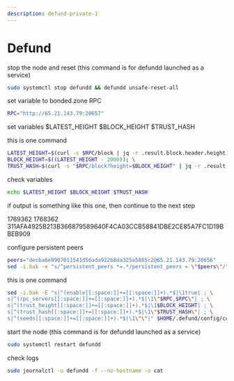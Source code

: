 ```yaml
---
description: defund-private-1
---
```


# Defund

stop the node and reset (this command is for defundd launched as a service)

```bash
sudo systemctl stop defundd && defundd unsafe-reset-all
```

set variable to bonded.zone RPC

```bash
RPC="http://65.21.143.79:20657"
```

set variables $LATEST\_HEIGHT $BLOCK\_HEIGHT $TRUST\_HASH

this is one command

```bash
LATEST_HEIGHT=$(curl -s $RPC/block | jq -r .result.block.header.height); \
BLOCK_HEIGHT=$((LATEST_HEIGHT - 2000)); \
TRUST_HASH=$(curl -s "$RPC/block?height=$BLOCK_HEIGHT" | jq -r .result.block_id.hash)
```

check variables

```bash
echo $LATEST_HEIGHT $BLOCK_HEIGHT $TRUST_HASH
```

if output is something like this one, then continue to the next step

1769362 1768362 311AFA4925B213B366879589640F4CA03CCB58841DBE2CE85A7FC1D19BBEB909

configure persistent peers

```bash
peers="decba6e9907011541d56ada922b8da325a5885c2@65.21.143.79:20656"
sed -i.bak -e "s/^persistent_peers *=.*/persistent_peers = \"$peers\"/" $HOME/.defund/config/config.toml
```

this is one command

```bash
sed -i.bak -E "s|^(enable[[:space:]]+=[[:space:]]+).*$|\1true| ; \
s|^(rpc_servers[[:space:]]+=[[:space:]]+).*$|\1\"$RPC,$RPC\"| ; \
s|^(trust_height[[:space:]]+=[[:space:]]+).*$|\1$BLOCK_HEIGHT| ; \
s|^(trust_hash[[:space:]]+=[[:space:]]+).*$|\1\"$TRUST_HASH\"| ; \
s|^(seeds[[:space:]]+=[[:space:]]+).*$|\1\"\"|" $HOME/.defund/config/config.toml
```

start the node (this command is for defundd launched as a service)

```bash
sudo systemctl restart defundd
```

check logs

```bash
sudo journalctl -u defundd -f --no-hostname -o cat
```

